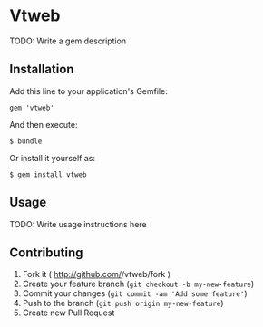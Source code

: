 # Vtweb

TODO: Write a gem description

## Installation

Add this line to your application's Gemfile:

    gem 'vtweb'

And then execute:

    $ bundle

Or install it yourself as:

    $ gem install vtweb

## Usage

TODO: Write usage instructions here

## Contributing

1. Fork it ( http://github.com/<my-github-username>/vtweb/fork )
2. Create your feature branch (`git checkout -b my-new-feature`)
3. Commit your changes (`git commit -am 'Add some feature'`)
4. Push to the branch (`git push origin my-new-feature`)
5. Create new Pull Request
